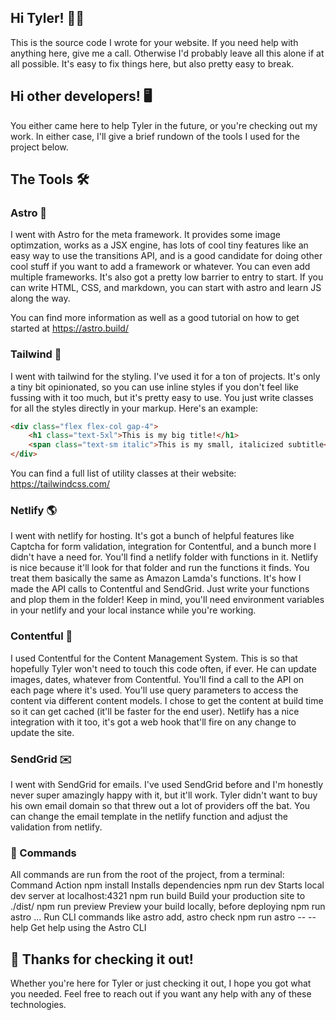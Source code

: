 ## Hi Tyler! 🙋‍♂️

This is the source code I wrote for your website. If you need help with anything here, give me a call. Otherwise I'd probably leave all this alone if at all possible. It's easy to fix things here, but also pretty easy to break.

## Hi other developers! 🖥️

You either came here to help Tyler in the future, or you're checking out my work. In either case, I'll give a brief rundown of the tools I used for the project below.

## The Tools 🛠️

### Astro 🚀

I went with Astro for the meta framework. It provides some image optimzation, works as a JSX engine, has lots of cool tiny features like an easy way to use the transitions API, and is a good candidate for doing other cool stuff if you want to add a framework or whatever. You can even add multiple frameworks. It's also got a pretty low barrier to entry to start. If you can write HTML, CSS, and markdown, you can start with astro and learn JS along the way.

You can find more information as well as a good tutorial on how to get started at https://astro.build/

### Tailwind 🎨

I went with tailwind for the styling. I've used it for a ton of projects. It's only a tiny bit opinionated, so you can use inline styles if you don't feel like fussing with it too much, but it's pretty easy to use. You just write classes for all the styles directly in your markup. Here's an example:
```html
<div class="flex flex-col gap-4">
	<h1 class="text-5xl">This is my big title!</h1>
	<span class="text-sm italic">This is my small, italicized subtitle</span>
</div>
```
You can find a full list of utility classes at their website: https://tailwindcss.com/

### Netlify 🌎

I went with netlify for hosting. It's got a bunch of helpful features like Captcha for form validation, integration for Contentful, and a bunch more I didn't have a need for. You'll find a netlify folder with functions in it. Netlify is nice because it'll look for that folder and run the functions it finds. You treat them basically the same as Amazon Lamda's functions. It's how I made the API calls to Contentful and SendGrid. Just write your functions and plop them in the folder! Keep in mind, you'll need environment variables in your netlify and your local instance while you're working.

### Contentful 📓

I used Contentful for the Content Management System. This is so that hopefully Tyler won't need to touch this code often, if ever. He can update images, dates, whatever from Contentful. You'll find a call to the API on each page where it's used. You'll use query parameters to access the content via different content models. I chose to get the content at build time so it can get cached (it'll be faster for the end user). Netlify has a nice integration with it too, it's got a web hook that'll fire on any change to update the site.

### SendGrid ✉️

I went with SendGrid for emails. I've used SendGrid before and I'm honestly never super amazingly happy with it, but it'll work. Tyler didn't want to buy his own email domain so that threw out a lot of providers off the bat. You can change the email template in the netlify function and adjust the validation from netlify.

### 🧞 Commands

All commands are run from the root of the project, from a terminal:
Command Action
npm install Installs dependencies
npm run dev Starts local dev server at localhost:4321
npm run build Build your production site to ./dist/
npm run preview Preview your build locally, before deploying
npm run astro ... Run CLI commands like astro add, astro check
npm run astro -- --help Get help using the Astro CLI

## 👀 Thanks for checking it out!

Whether you're here for Tyler or just checking it out, I hope you got what you needed. Feel free to reach out if you want any help with any of these technologies.
